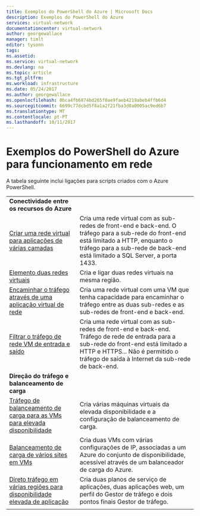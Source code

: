 ```yaml
---
title: Exemplos do PowerShell do Azure | Microsoft Docs
description: Exemplos do PowerShell do Azure
services: virtual-network
documentationcenter: virtual-network
author: georgewallace
manager: timlt
editor: tysonn
tags: 
ms.assetid: 
ms.service: virtual-network
ms.devlang: na
ms.topic: article
ms.tgt_pltfrm: 
ms.workload: infrastructure
ms.date: 05/24/2017
ms.author: georgewallace
ms.openlocfilehash: 0bca4fb6874bd265f0ae9faeb4219abeb4ffb6d4
ms.sourcegitcommit: 6699c77dcbd5f8a1a2f21fba3d0a0005ac9ed6b7
ms.translationtype: MT
ms.contentlocale: pt-PT
ms.lasthandoff: 10/11/2017
---
```

# <a name="azure-powershell-samples-for-networking"></a>Exemplos do PowerShell do Azure para funcionamento em rede

A tabela seguinte inclui ligações para scripts criados com o Azure PowerShell.

| | |
|-|-|
|**Conectividade entre os recursos do Azure**||
| [Criar uma rede virtual para aplicações de várias camadas](./scripts/virtual-network-powershell-sample-multi-tier-application.md?toc=%2fazure%2fnetworking%2ftoc.json) | Cria uma rede virtual com as sub-redes de front-end e back-end. O tráfego para a sub-rede do front-end está limitado a HTTP, enquanto o tráfego para a sub-rede de back-end está limitado a SQL Server, a porta 1433. |
| [Elemento duas redes virtuais](./scripts/virtual-network-powershell-sample-peer-two-virtual-networks.md?toc=%2fazure%2fnetworking%2ftoc.json) | Cria e ligar duas redes virtuais na mesma região. |
| [Encaminhar o tráfego através de uma aplicação virtual de rede](./scripts/virtual-network-powershell-sample-route-traffic-through-nva.md?toc=%2fazure%2fnetworking%2ftoc.json) | Cria uma rede virtual com uma VM que tenha capacidade para encaminhar o tráfego entre as duas sub-redes e as sub-redes de front-end e back-end. |
| [Filtrar o tráfego de rede VM de entrada e saído](./scripts/virtual-network-powershell-filter-network-traffic.md?toc=%2fazure%2fnetworking%2ftoc.json) | Cria uma rede virtual com as sub-redes de front-end e back-end. Tráfego de rede de entrada para a sub-rede do front-end está limitado a HTTP e HTTPS... Não é permitido o tráfego de saída à Internet da sub-rede de back-end. |
|**Direção do tráfego e balanceamento de carga**||
| [Tráfego de balanceamento de carga para as VMs para elevada disponibilidade](./scripts/load-balancer-windows-powershell-sample-nlb.md?toc=%2fazure%2fnetworking%2ftoc.json) | Cria várias máquinas virtuais da elevada disponibilidade e a configuração de balanceamento de carga. |
| [Balanceamento de carga de vários sites em VMs](./scripts/load-balancer-windows-powershell-load-balance-multiple-websites-vm.md?toc=%2fazure%2fnetworking%2ftoc.json) | Cria duas VMs com várias configurações de IP, associadas a um Azure do conjunto de disponibilidade, acessível através de um balanceador de carga do Azure. |
| [Direto tráfego em várias regiões para disponibilidade elevada de aplicação](./scripts/traffic-manager-powershell-websites-high-availability.md?toc=%2fazure%2fnetworking%2ftoc.json) |  Cria duas planos de serviço de aplicações, duas aplicações web, um perfil do Gestor de tráfego e dois pontos finais Gestor de tráfego. |
| | |
